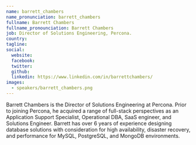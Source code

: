 ```yaml
---
name: barrett_chambers
name_pronunciation: barrett_chambers
fullname: Barrett Chambers
fullname_pronounciation: Barrett Chambers
job: Director of Solutions Engineering, Percona.
country: 
tagline: 
social:
  website:
  facebook:
  twitter:
  github: 
  linkedin: https://www.linkedin.com/in/barrettchambers/
images:
  - speakers/barrett_chambers.png
---
```

Barrett Chambers is the Director of Solutions Engineering at Percona. Prior to joining Percona, he acquired a range of full-stack perspectives as an Application Support Specialist, Operational DBA, SaaS engineer, and Solutions Engineer. Barrett has over 6 years of experience designing database solutions with consideration for high availability, disaster recovery, and performance for MySQL, PostgreSQL, and MongoDB environments.